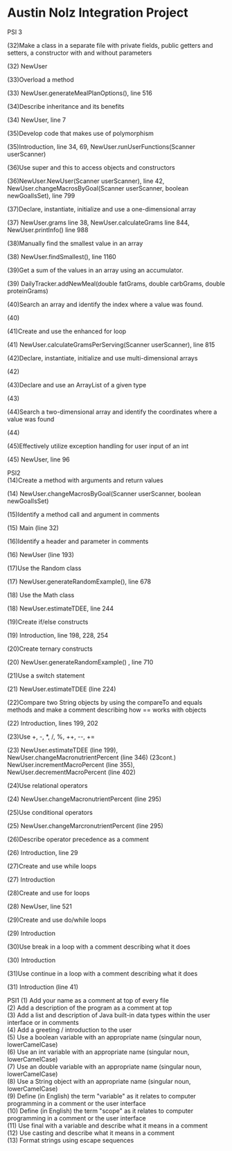 # Austin Nolz Integration Project

PSI 3
   
   (32)Make a class in a separate file with private fields, public getters and setters, a constructor with and without parameters
   
   (32) NewUser
   
   (33)Overload a method 
     
   (33) NewUser.generateMealPlanOptions(), line 516
    
   (34)Describe inheritance and its benefits 
   
   (34) NewUser, line 7
    
   (35)Develop code that makes use of polymorphism
   
   (35)Introduction, line 34, 69, NewUser.runUserFunctions(Scanner userScanner)
    
   (36)Use super and this to access objects and constructors
   
   (36)NewUser.NewUser(Scanner userScanner), line 42,
       NewUser.changeMacrosByGoal(Scanner userScanner, boolean newGoalIsSet), line 799
   
   (37)Declare, instantiate, initialize and use a one-dimensional array
   
   (37) NewUser.grams line 38, NewUser.calculateGrams line 844, NewUser.printInfo() line 988
   
   (38)Manually find the smallest value in an array
 
   (38) NewUser.findSmallest(), line 1160
   
   (39)Get a sum of the values in an array using an accumulator.
   
   (39) DailyTracker.addNewMeal(double fatGrams, double carbGrams, double proteinGrams)
    
   (40)Search an array and identify the index where a value was found.
   
   (40) 
    
   (41)Create and use the enhanced for loop
   
   (41) NewUser.calculateGramsPerServing(Scanner userScanner), line 815
    
   (42)Declare, instantiate, initialize and use multi-dimensional arrays
   
   (42) 
    
   (43)Declare and use an ArrayList of a given type
     
   (43)
    
   (44)Search a two-dimensional array and identify the coordinates where a value was found
 
   (44)
    
   (45)Effectively utilize exception handling for user input of an int
   
   (45) NewUser, line 96


PSI2   
   (14)Create a method with arguments and return values 
   
   (14) NewUser.changeMacrosByGoal(Scanner userScanner, boolean newGoalIsSet)
   
   (15)Identify a method call and argument in comments 
   
   (15) Main (line 32)
    
   (16)Identify a header and parameter in comments 
   
   (16) NewUser (line 193)
    
   (17)Use the Random class 
   
   (17) NewUser.generateRandomExample(), line 678
    
   (18) Use the Math class 
   
   (18) NewUser.estimateTDEE, line 244
    
   (19)Create if/else constructs 
   
   (19) Introduction, line 198, 228, 254
    
   (20)Create ternary constructs 
   
   (20) NewUser.generateRandomExample() , line 710
   
   (21)Use a switch statement 
   
   (21) NewUser.estimateTDEE (line 224)
    
   (22)Compare two String objects by using the compareTo and equals methods and make a comment describing how == works with objects 
   
   (22) Introduction, lines 199, 202
    
   (23)Use +, -, *, /, %, ++, --, += 
   
   (23) NewUser.estimateTDEE (line 199), NewUser.changeMacronutrientPercent (line 346) 
   (23cont.) NewUser.incrementMacroPercent (line 355), NewUser.decrementMacroPercent (line 402)
    
   (24)Use relational operators 
   
   (24) NewUser.changeMacronutrientPercent (line 295)
    
   (25)Use conditional operators 
   
   (25) NewUser.changeMarcronutrientPercent (line 295)
    
   (26)Describe operator precedence as a comment 
   
   (26) Introduction, line 29
    
   (27)Create and use while loops 
   
   (27) Introduction
    
   (28)Create and use for loops 
   
   (28) NewUser, line 521
    
   (29)Create and use do/while loops 
   
   (29) Introduction
    
   (30)Use break in a loop with a comment describing what it does 
   
   (30) Introduction
    
   (31)Use continue in a loop with a comment describing what it does 
   
   (31) Introduction (line 41)

PSI1
   (1) Add your name as a comment at top of every file\
   (2) Add a description of the program as a comment at top\
   (3) Add a list and description of Java built-in data types within the user interface or in comments\
   (4) Add a greeting / introduction to the user\
   (5) Use a boolean variable with an appropriate name  (singular noun, lowerCamelCase)\
   (6) Use an int variable with an appropriate name (singular noun, lowerCamelCase)\
   (7) Use an double variable with an appropriate name (singular noun, lowerCamelCase)\
   (8) Use a String object with an appropriate name (singular noun, lowerCamelCase)\
   (9) Define (in English) the term "variable" as it relates to computer programming in a comment or the user interface\
   (10) Define (in English) the term "scope" as it relates to computer programming in a comment or the user interface\
   (11) Use final with a variable and describe what it means in a comment\
   (12) Use casting and describe what it means in a comment\
   (13) Format strings using escape sequences
